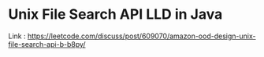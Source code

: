 # Unix File Search API LLD in Java
Link : https://leetcode.com/discuss/post/609070/amazon-ood-design-unix-file-search-api-b-b8py/